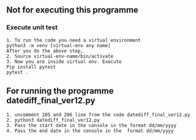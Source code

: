 ## Not for executing this programme
### Execute unit test
```
1. To run the code you need a virtual environment 
python3 -m venv [virtual-env any name]
After you do the above step,
2. Source virtual-env-name/bin/activate
3. Now you are inside virtual env. Execute 
Pip install pytest
pytest .
```
## For running the programme datediff_final_ver12.py
```
1. uncomment 205 and 206 line from the code datediff_final_ver12.py
2. python3 datediff_final_ver12.py
3. Pass the start date in the console in the format dd/mm/yyyy
4. Pass the end date in the console in the  format dd/mm/yyyy
```

